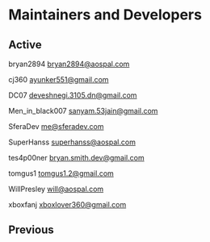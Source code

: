 # Maintainers and Developers #

## Active ##
bryan2894 <bryan2894@aospal.com>

cj360   <ayunker551@gmail.com>

DC07 <deveshnegi.3105.dn@gmail.com>

Men_in_black007 <sanyam.53jain@gmail.com>

SferaDev <me@sferadev.com>

SuperHanss <superhanss@aospal.com>

tes4p00ner <bryan.smith.dev@gmail.com>

tomgus1 <tomgus1.2@gmail.com>

WillPresley <will@aospal.com>

xboxfanj <xboxlover360@gmail.com>

## Previous ##
